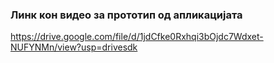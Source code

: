 ### Линк кон видео за прототип од апликацијата

https://drive.google.com/file/d/1jdCfke0Rxhqi3bOjdc7Wdxet-NUFYNMn/view?usp=drivesdk

